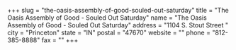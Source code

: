 +++
slug = "the-oasis-assembly-of-good-souled-out-saturday"
title = "The Oasis Assembly of Good - Souled Out Saturday"
name = "The Oasis Assembly of Good - Souled Out Saturday"
address = "1104 S. Stout Street "
city = "Princeton"
state = "IN"
postal = "47670"
website = ""
phone = "812-385-8888"
fax = ""
+++
